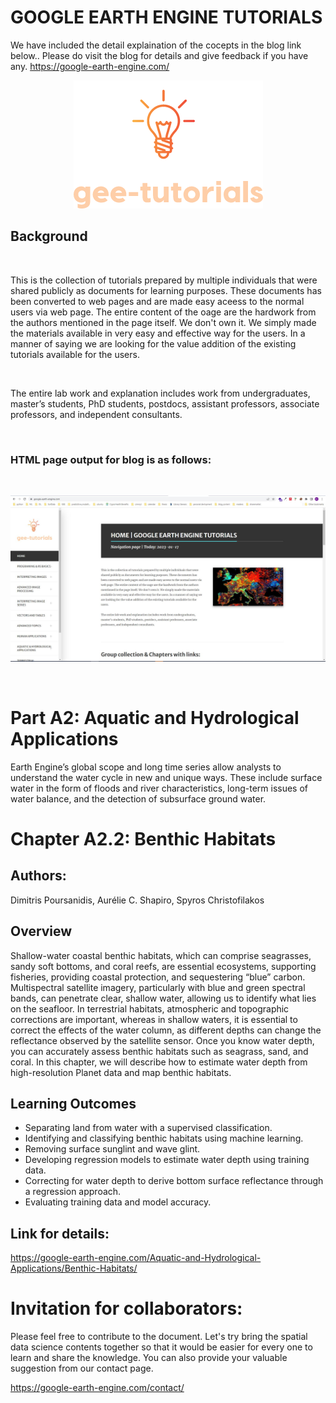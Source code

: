 # GOOGLE EARTH ENGINE TUTORIALS

We have included the detail explaination of the cocepts in the blog link below.. Please do visit the blog for details and give feedback if you have any.
https://google-earth-engine.com/

<p align="center">
    <img src = '../../../logo.png' class="center">
</p>


## Background
<br>

This is the collection of tutorials prepared by multiple individuals that were shared publicly as documents for learning purposes. These documents has been converted to web pages and are made easy aceess to the normal users via web page. The entire content of the oage are the hardwork from the authors mentioned in the page itself. We don't own it. We simply made the materials available in very easy and effective way for the users. In a manner of saying we are looking for the value addition of the existing tutorials available for the users.

<br>

The entire lab work and explanation includes work from undergraduates, master’s students, PhD students, postdocs, assistant professors, associate professors, and independent consultants.

<br>

### HTML page output for blog is as follows:
<br>
<p align="center">
    <img src = '../../../gee-tutorials.jpg' class="center">
</p>
<br>


# Part A2: Aquatic and Hydrological Applications

Earth Engine’s global scope and long time series allow analysts to understand the water cycle in new and unique ways. These include surface water in the form of floods and river characteristics, long-term issues of water balance, and the detection of subsurface ground water.

# Chapter A2.2: Benthic Habitats

## Authors:
Dimitris Poursanidis, Aurélie C. Shapiro, Spyros Christofilakos



## Overview 
Shallow-water coastal benthic habitats, which can comprise seagrasses, sandy soft bottoms, and coral reefs, are essential ecosystems, supporting fisheries, providing coastal protection, and sequestering “blue” carbon. Multispectral satellite imagery, particularly with blue and green spectral bands, can penetrate clear, shallow water, allowing us to identify what lies on the seafloor. In terrestrial habitats, atmospheric and topographic corrections are important, whereas in shallow waters, it is essential to correct the effects of the water column, as different depths can change the reflectance observed by the satellite sensor. Once you know water depth, you can accurately assess benthic habitats such as seagrass, sand, and coral. In this chapter, we will describe how to estimate water depth from high-resolution Planet data and map benthic habitats.


## Learning Outcomes
 - Separating land from water with a supervised classification.
 - Identifying and classifying benthic habitats using machine learning.
 - Removing surface sunglint and wave glint.
 - Developing regression models to estimate water depth using training data.
 - Correcting for water depth to derive bottom surface reflectance through a regression approach.
 - Evaluating training data and model accuracy.

## Link for details:
https://google-earth-engine.com/Aquatic-and-Hydrological-Applications/Benthic-Habitats/

# Invitation for collaborators:
Please feel free to contribute to the document. Let's try bring the spatial data science contents together so that it would be easier for every one to learn and share the knowledge. You can also provide your valuable suggestion from our contact page.

https://google-earth-engine.com/contact/

